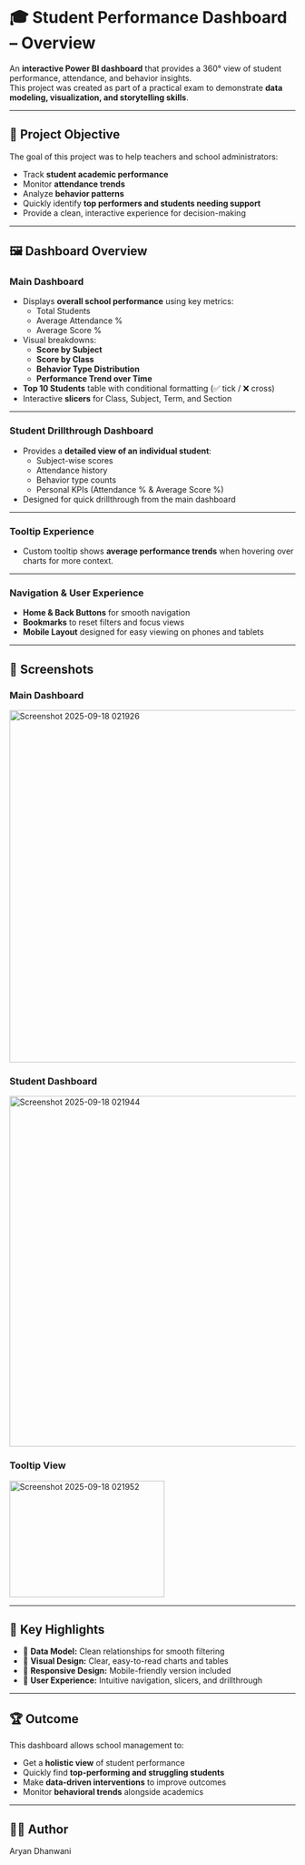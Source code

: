 # 🎓 Student Performance Dashboard – Overview

An **interactive Power BI dashboard** that provides a 360° view of student performance, attendance, and behavior insights.  
This project was created as part of a practical exam to demonstrate **data modeling, visualization, and storytelling skills**.

---

## 📌 Project Objective

The goal of this project was to help teachers and school administrators:
- Track **student academic performance**
- Monitor **attendance trends**
- Analyze **behavior patterns**
- Quickly identify **top performers and students needing support**
- Provide a clean, interactive experience for decision-making

---

## 🖼 Dashboard Overview

### **Main Dashboard**
- Displays **overall school performance** using key metrics:
  - Total Students
  - Average Attendance %
  - Average Score %
- Visual breakdowns:
  - **Score by Subject**
  - **Score by Class**
  - **Behavior Type Distribution**
  - **Performance Trend over Time**
- **Top 10 Students** table with conditional formatting (✅ tick / ❌ cross)
- Interactive **slicers** for Class, Subject, Term, and Section

---

### **Student Drillthrough Dashboard**
- Provides a **detailed view of an individual student**:
  - Subject-wise scores
  - Attendance history
  - Behavior type counts
  - Personal KPIs (Attendance % & Average Score %)
- Designed for quick drillthrough from the main dashboard

---

### **Tooltip Experience**
- Custom tooltip shows **average performance trends** when hovering over charts for more context.

---

### **Navigation & User Experience**
- **Home & Back Buttons** for smooth navigation  
- **Bookmarks** to reset filters and focus views  
- **Mobile Layout** designed for easy viewing on phones and tablets  

---

## 📸 Screenshots

### Main Dashboard  
<img width="1100" height="619" alt="Screenshot 2025-09-18 021926" src="https://github.com/user-attachments/assets/51f5e8c5-c4d4-45c5-a677-42f4a9cf56cf" />


### Student Dashboard  
<img width="1097" height="616" alt="Screenshot 2025-09-18 021944" src="https://github.com/user-attachments/assets/b9e65fe7-c11d-4c8f-97d5-30e498413afe" />


### Tooltip View  
<img width="273" height="205" alt="Screenshot 2025-09-18 021952" src="https://github.com/user-attachments/assets/ad151900-15a6-46ca-8605-8579ff8f3bce" />


---

## 🎯 Key Highlights

- 🔗 **Data Model:** Clean relationships for smooth filtering  
- 🎨 **Visual Design:** Clear, easy-to-read charts and tables  
- 📱 **Responsive Design:** Mobile-friendly version included  
- 🧭 **User Experience:** Intuitive navigation, slicers, and drillthrough  

---

## 🏆 Outcome

This dashboard allows school management to:
- Get a **holistic view** of student performance
- Quickly find **top-performing and struggling students**
- Make **data-driven interventions** to improve outcomes
- Monitor **behavioral trends** alongside academics

---

## 👨‍💻 Author
Aryan Dhanwani
